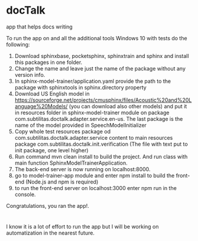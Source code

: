 # docTalk
app that helps docs writing


To run the app on and all the additional tools Windows 10 with tests do the following:
1. Download sphinxbase, pocketsphinx, sphinxtrain and sphinx and install this packages in one folder. 
2. Change the name and leave just the name of the package without any version info.
3. In sphinx-model-trainer/application.yaml provide the path to the package with sphinxtools in sphinx.directory property
4. Download US English model in https://sourceforge.net/projects/cmusphinx/files/Acoustic%20and%20Language%20Models/ 
(you can download also other models) and put it in resources folder in sphinx-model-trainer module on package com.subtilitas.doctalk.adapter.service.en-us. 
The last package is the name of the model provided in SpeechModelInitializer
5. Copy whole test resources package  od com.subtilitas.doctalk.adapter.service content to main resources package com.subtilitas.doctalk.init.verification (The file with text put to init package, one level higher)
6. Run command mvn clean install to build the project. And run class with main function SphinxModelTrainerApplication.
7. The back-end server is now running on localhost:8000.
8. go to  model-trainer-app module and enter npm install to build the front-end (Node.js and npm is required)
9. to run the front-end server on localhost:3000 enter npm run in the console.

Congratulations, you ran the app!. 
#
I know it is a lot of effort to run the app but I will be working on automatization in the nearest future.